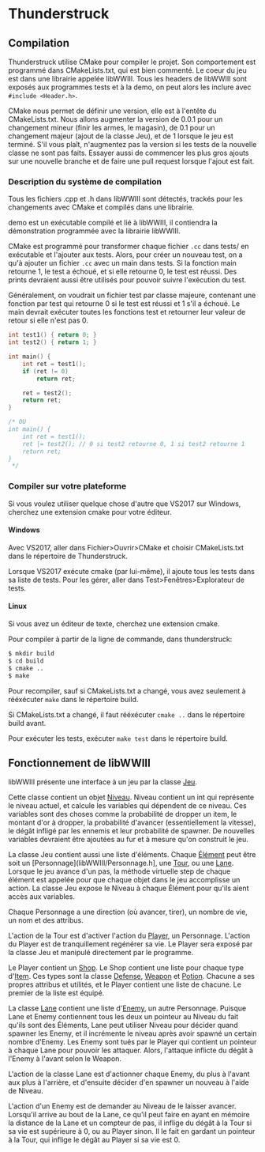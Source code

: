 # Thunderstruck

## Compilation

Thunderstruck utilise CMake pour compiler le projet. Son comportement est programmé dans CMakeLists.txt, qui est bien commenté. Le coeur du jeu est dans une librairie appelée libWWIII. Tous les headers de libWWIII sont exposés aux programmes tests et à la demo, on peut alors les inclure avec `#include <Header.h>`.

CMake nous permet de définir une version, elle est à l'entête du CMakeLists.txt. Nous allons augmenter la version de 0.0.1 pour un changement mineur (finir les armes, le magasin), de 0.1 pour un changement majeur (ajout de la classe Jeu), et de 1 lorsque le jeu est terminé. S'il vous plaît, n'augmentez pas la version si les tests de la nouvelle classe ne sont pas faits. Essayer aussi de commencer les plus gros ajouts sur une nouvelle branche et de faire une pull request lorsque l'ajout est fait.

### Description du système de compilation

Tous les fichiers .cpp et .h dans libWWIII sont détectés, trackés pour les changements avec CMake et compilés dans une librairie.

demo est un exécutable compilé et lié à libWWIII, il contiendra la démonstration programmée avec la librairie libWWIII.

CMake est programmé pour transformer chaque fichier `.cc` dans tests/ en exécutable et l'ajouter aux tests. Alors, pour créer un nouveau test, on a qu'à ajouter un fichier `.cc` avec un main dans tests. Si la fonction main retourne 1, le test a échoué, et si elle retourne 0, le test est réussi. Des prints devraient aussi être utilisés pour pouvoir suivre l'exécution du test.

Généralement, on voudrait un fichier test par classe majeure, contenant une fonction par test qui retourne 0 si le test est réussi et 1 s'il a échoué. Le main devrait exécuter toutes les fonctions test et retourner leur valeur de retour si elle n'est pas 0.

```c
int test1() { return 0; }
int test2() { return 1; }

int main() {
	int ret = test1();
	if (ret != 0)
		return ret;

	ret = test2();
	return ret;
}

/* OU
int main() {
	int ret = test1();
	ret |= test2(); // 0 si test2 retourne 0, 1 si test2 retourne 1
	return ret;
}
 */
```

### Compiler sur votre plateforme

Si vous voulez utiliser quelque chose d'autre que VS2017 sur Windows, cherchez une extension cmake pour votre éditeur.

#### Windows

Avec VS2017, aller dans Fichier>Ouvrir>CMake et choisir CMakeLists.txt
dans le répertoire de Thunderstruck.

Lorsque VS2017 exécute cmake (par lui-même), il ajoute tous les tests dans sa liste de tests. Pour les gérer, aller dans Test>Fenêtres>Explorateur de tests.

#### Linux

Si vous avez un éditeur de texte, cherchez une extension cmake.

Pour compiler à partir de la ligne de commande, dans thunderstruck:

```sh
$ mkdir build
$ cd build
$ cmake ..
$ make
```

Pour recompiler, sauf si CMakeLists.txt a changé, vous avez seulement à rééxécuter `make` dans le répertoire build.

Si CMakeLists.txt a changé, il faut rééxécuter `cmake ..` dans le répertoire build avant.

Pour exécuter les tests, exécuter `make test` dans le répertoire build.

## Fonctionnement de libWWIII

libWWIII présente une interface à un jeu par la classe [Jeu](libWWIII/Jeu.h).

Cette classe contient un objet [Niveau](libWWIII/Niveau.h).
Niveau contient un int qui représente le niveau actuel, et calcule
les variables qui dépendent de ce niveau. Ces variables sont des choses
comme la probabilité de dropper un item, le montant d'or à dropper,
la probabilité d'avancer (essentiellement la vitesse), le dégât infligé
par les ennemis et leur probabilité de spawner. De nouvelles variables
devraient être ajoutées au fur et à mesure qu'on construit le jeu.

La classe Jeu contient aussi une liste d'éléments.
Chaque [Élément](libWWIII/Element.h) peut être soit
un [Personnage](libWWIII/Personnage.h], une [Tour](libWWIII/Tour.h),
ou une [Lane](libWWIII/Lane.h). Lorsque le jeu avance d'un pas,
la méthode virtuelle step de chaque élément est appelée pour que chaque
objet dans le jeu accomplisse un action. La classe Jeu expose le Niveau
à chaque Élément pour qu'ils aient accès aux variables.

Chaque Personnage a une direction (où avancer, tirer), un nombre de vie,
un nom et des attribus.

L'action de la Tour est d'activer l'action du [Player](libWWIII/Player.h),
un Personnage. L'action du Player est de tranquillement regénérer sa vie.
Le Player sera exposé par la classe Jeu et manipulé directement
par le programme.

Le Player contient un [Shop](libWWIII/Shop.h). Le Shop contient une liste
pour chaque type d'[Item](libWWIII/Item.h). Ces types sont la classe
[Defense](libWWIII/Defense.h), [Weapon](libWWIII/Weapon.h) et
[Potion](libWWIII/Potion.h). Chacune a ses propres attribus et utilités,
et le Player contient une liste de chacune. Le premier de la liste est équipé.

La classe [Lane](libWWIII/Lane.h) contient une liste
d'[Enemy](libWWIII/Enemy.h), un autre Personnage.
Puisque Lane et Enemy contiennent tous les deux un pointeur au Niveau
du fait qu'ils sont des Éléments, Lane peut utiliser Niveau pour décider
quand spawner les Enemy, et il incrémente le niveau après avoir spawné
un certain nombre d'Enemy. Les Enemy sont tués par le Player qui contient
un pointeur à chaque Lane pour pouvoir les attaquer. Alors, l'attaque
inflicte du dégât à l'Enemy à l'avant selon le Weapon.

L'action de la classe Lane est d'actionner chaque Enemy, du plus à l'avant
aux plus à l'arrière, et d'ensuite décider d'en spawner un nouveau à l'aide
de Niveau.

L'action d'un Enemy est de demander au Niveau de le laisser avancer.
Lorsqu'il arrive au bout de la Lane, ce qu'il peut faire en ayant en mémoire
la distance de la Lane et un compteur de pas, il inflige du dégât à la Tour
si sa vie est supérieure à 0, ou au Player sinon. Il le fait en gardant un
pointeur à la Tour, qui inflige le dégât au Player si sa vie est 0.
